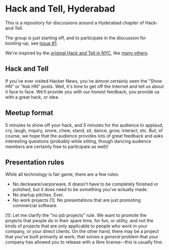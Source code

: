 # Hack and Tell, Hyderabad

This is a repository for discussions around a Hyderabad chapter of Hack-and-Tell. 

The group is just starting off, and to participate in the discussion for booting-up, see [Issue #1](https://github.com/punchagan/hack-and-tell-hyd/issues/1).

We're inspired by the [original Hack and Tell in NYC](http://www.meetup.com/hack-and-tell/), like [many others](hackandtell.org).


## Hack and Tell

If you've ever visited Hacker News, you've almost certainly seen the "Show HN" or "Ask HN" posts. Well, it's time to get off the Internet and tell us about it face to face. We'll provide you with our honest feedback, you provide us with a great hack, or idea.
 
## Meetup format 

5 minutes to show off your hack, and 5 minutes for the audience to applaud, cry, laugh, inquiry, snore, chew, stand, sit, dance, grow, interact, etc. But, of course, we hope that the audience provides lots of great feedback and asks interesting questions (probably while sitting, though dancing audience members are certainly free to participate as well)!

## Presentation rules

While all technology is fair game, there are a few rules:

- No deckware/varporware. It doesn't have to be completely finished or polished, but it does need to be something you've actually made.
- No startup pitches. Ever.
- No work projects [1]. No presentations that are just promoting commercial software.

[1]: Let me clarify the "no job projects" rule. We want to promote the projects that people do in their spare time, for fun, or utility, and not the kinds of projects that are only applicable to people who work in your company, or your direct clients. On the other hand, there may be a project that you've built primarily at work, that solves a *general* problem that your company has allowed you to release with a libre license--this is usually fine.
